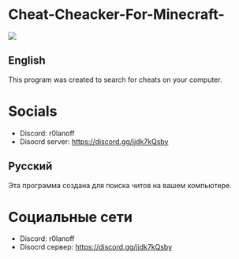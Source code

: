# Cheat-Cheacker-For-Minecraft-
<a href="https://discord.gg/dkVyFdXzQt"><img src="https://yt3.googleusercontent.com/CPb9rhOhVUAi1vQrvuIquRaA4jZANmq8PIIqxdTYjXhUXnApyugwwWo41U-6F-HIr9RM1n_5qhg=s176-c-k-c0x00ffffff-no-rj"></a>
## English
This program was created to search for cheats on your computer.
# Socials
- Discord: r0lanoff
- Disocrd server: https://discord.gg/jjdk7kQsby
## Русский
Эта программа создана для поиска читов на вашем компьютере.
# Социальные сети
- Discord: r0lanoff
- Disocrd сервер: https://discord.gg/jjdk7kQsby
